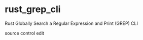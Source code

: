 # rust_grep_cli
Rust Globally Search a Regular Expression and Print (GREP) CLI

source control edit
